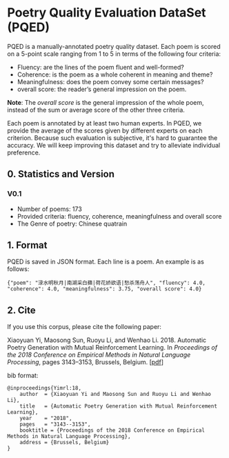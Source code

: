 Poetry Quality Evaluation DataSet (PQED)
==========
PQED is a manually-annotated poetry quality dataset. Each poem is scored on a 5-point scale ranging from 1 to 5 in terms of the following four criteria:

* Fluency: are the lines of the poem fluent and well-formed?
* Coherence: is the poem as a whole coherent in meaning and theme?
* Meaningfulness: does the poem convey some certain messages?
* overall score: the reader’s general impression on the poem.

**Note**: The *overall score* is the general impression of the whole poem, instead of the sum or average score of the other three criteria.

Each poem is annotated by at least two human experts. In PQED, we provide the average of the scores given by different experts on each criterion. Because such evaluation is subjective, it's hard to guarantee the accuracy. We will keep improving this dataset and try to alleviate individual preference.

## 0. Statistics and Version
### V0.1
* Number of poems: 173
* Provided criteria: fluency, coherence, meaningfulness and overall score
* The Genre of poetry: Chinese quatrain

## 1. Format
PQED is saved in JSON format. Each line is a poem. An example is as follows:

```
{"poem": "渌水明秋月|南湖采白蘋|荷花娇欲语|愁杀荡舟人", "fluency": 4.0, "coherence": 4.0, "meaningfulness": 3.75, "overall score": 4.0}
```
## 2. Cite
If you use this corpus, please cite the following paper:

Xiaoyuan Yi, Maosong Sun, Ruoyu Li, and Wenhao Li. 2018. Automatic Poetry Generation with Mutual Reinforcement Learning. In *Proceedings of the 2018 Conference on Empirical Methods in Natural Language Processing*, pages 3143–3153, Brussels, Belgium. \[[pdf](https://aclweb.org/anthology/D18-1353)\]

bib format:
```
@inproceedings{Yimrl:18,
    author  = {Xiaoyuan Yi and Maosong Sun and Ruoyu Li and Wenhao Li},
    title   = {Automatic Poetry Generation with Mutual Reinforcement Learning},
    year    = "2018",
    pages   = "3143--3153",
    booktitle = {Proceedings of the 2018 Conference on Empirical Methods in Natural Language Processing},
    address = {Brussels, Belgium}  
}
```